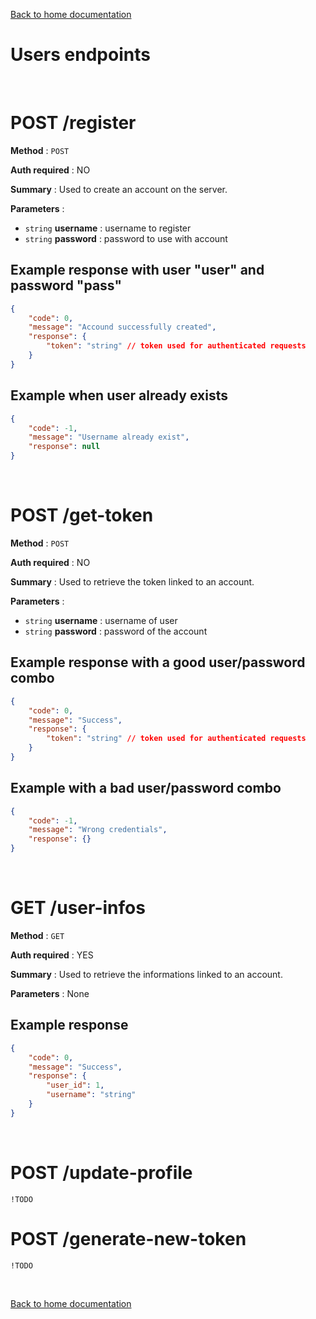 [Back to home documentation](home.md)

# Users endpoints

<br>

# POST /register

**Method** : `POST`

**Auth required** : NO

**Summary** : Used to create an account on the server.

**Parameters** :
- `string` **username** : username to register
- `string` **password** : password to use with account

## Example response with user "user" and password "pass"

```json
{
    "code": 0,
    "message": "Accound successfully created",
    "response": {
        "token": "string" // token used for authenticated requests
    }
}
```

## Example when user already exists

```json
{
    "code": -1,
    "message": "Username already exist",
    "response": null
}
```

<br>

# POST /get-token

**Method** : `POST`

**Auth required** : NO

**Summary** : Used to retrieve the token linked to an account.

**Parameters** :
- `string` **username** : username of user
- `string` **password** : password of the account

## Example response with a good user/password combo

```json
{
    "code": 0,
    "message": "Success",
    "response": {
        "token": "string" // token used for authenticated requests
    }
}
```

## Example with a bad user/password combo

```json
{
    "code": -1,
    "message": "Wrong credentials",
    "response": {}
}
```

<br>

# GET /user-infos

**Method** : `GET`

**Auth required** : YES

**Summary** : Used to retrieve the informations linked to an account.

**Parameters** : None

## Example response

```json
{
    "code": 0,
    "message": "Success",
    "response": {
        "user_id": 1,
        "username": "string"
    }
}
```

<br>

# POST /update-profile

`!TODO`

# POST /generate-new-token

`!TODO`

<br>

[Back to home documentation](home.md)
